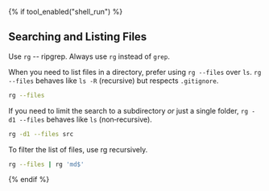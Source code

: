 {% if tool_enabled("shell_run") %}
## Searching and Listing Files

Use `rg` -- ripgrep. Always use `rg` instead of `grep`.

When you need to list files in a directory, prefer using `rg --files` over
`ls`. `rg --files` behaves like `ls -R` (recursive) but respects
`.gitignore`.

```bash
rg --files
```

If you need to limit the search to a subdirectory *or* just a single folder,
`rg -d1 --files` behaves like `ls` (non‑recursive).

```bash
rg -d1 --files src
```

To filter the list of files, use rg recursively.

```bash
rg --files | rg 'md$'
```
{% endif %}
